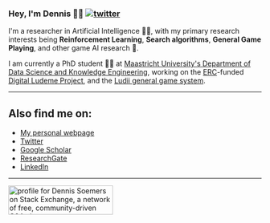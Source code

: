 ### Hey, I'm Dennis :technologist: [![twitter](https://img.shields.io/twitter/follow/DennisSoemers?style=social)](https://twitter.com/intent/follow?screen_name=DennisSoemers)

I'm a researcher in Artificial Intelligence :robot::brain:, with my primary research interests being **Reinforcement Learning**, **Search algorithms**, **General Game Playing**, and other game AI research :game_die:.

I am currently a PhD student :man_student: at [Maastricht University's Department of Data Science and Knowledge Engineering](https://www.maastrichtuniversity.nl/research/department-data-science-and-knowledge-engineering-dke), working on the [ERC](https://erc.europa.eu/)-funded [Digital Ludeme Project](http://www.ludeme.eu/), and the [Ludii general game system](https://ludii.games/).

---

## Also find me on:

- [My personal webpage](https://dennissoemers.github.io/)
- [Twitter](https://twitter.com/DennisSoemers)
- [Google Scholar](https://scholar.google.com/citations?user=DennisSoemers)
- [ResearchGate](https://www.researchgate.net/profile/Dennis_Soemers)
- [LinkedIn](https://www.linkedin.com/in/dennis-soemers/)

---

<a href="https://stackexchange.com/users/9042085/dennis-soemers"><img src="https://stackexchange.com/users/flair/9042085.png" width="208" height="58" alt="profile for Dennis Soemers on Stack Exchange, a network of free, community-driven Q&amp;A sites" title="profile for Dennis Soemers on Stack Exchange, a network of free, community-driven Q&amp;A sites" /></a>
